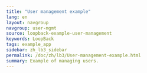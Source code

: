 ```yaml
---
title: "User management example"
lang: en
layout: navgroup
navgroup: user-mgmt
source: loopback-example-user-management
keywords: LoopBack
tags: example_app
sidebar: zh_lb3_sidebar
permalink: /doc/zh/lb3/User-management-example.html
summary: Example of managing users.
---
```

